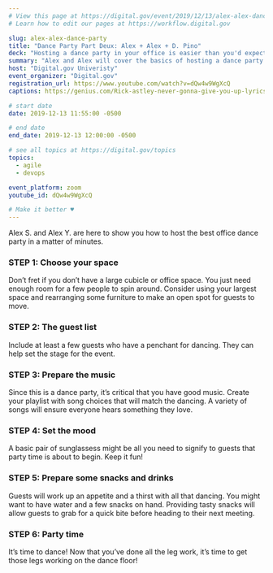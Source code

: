 ```yaml
---
# View this page at https://digital.gov/event/2019/12/13/alex-alex-dance-party
# Learn how to edit our pages at https://workflow.digital.gov

slug: alex-alex-dance-party
title: "Dance Party Part Deux: Alex + Alex + D. Pino"
deck: "Hosting a dance party in your office is easier than you'd expect"
summary: "Alex and Alex will cover the basics of hosting a dance party in your office."
host: "Digital.gov Univeristy"
event_organizer: "Digital.gov"
registration_url: https://www.youtube.com/watch?v=dQw4w9WgXcQ
captions: https://genius.com/Rick-astley-never-gonna-give-you-up-lyrics

# start date
date: 2019-12-13 11:55:00 -0500

# end date
end_date: 2019-12-13 12:00:00 -0500

# see all topics at https://digital.gov/topics
topics:
  - agile
  - devops

event_platform: zoom
youtube_id: dQw4w9WgXcQ

# Make it better ♥
---
```


Alex S. and Alex Y. are here to show you how to host the best office dance party in a matter of minutes.

### STEP 1: Choose your space
Don’t fret if you don’t have a large cubicle or office space. You just need enough room for a few people to spin around. Consider using your largest space and rearranging some furniture to make an open spot for guests to move.

### STEP 2: The guest list
Include at least a few guests who have a penchant for dancing. They can help set the stage for the event.

### STEP 3: Prepare the music
Since this is a dance party, it’s critical that you have good music. Create your playlist with song choices that will match the dancing. A variety of songs will ensure everyone hears something they love.

### STEP 4: Set the mood
A basic pair of sunglassess might be all you need to signify to guests that party time is about to begin. Keep it fun!

### STEP 5: Prepare some snacks and drinks
Guests will work up an appetite and a thirst with all that dancing. You might want to have water and a few snacks on hand. Providing tasty snacks will allow guests to grab for a quick bite before heading to their next meeting.

### STEP 6: Party time
It’s time to dance! Now that you’ve done all the leg work, it’s time to get those legs working on the dance floor!
